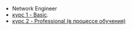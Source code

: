 - Network Engineer
- [курс 1 - Basic](Basic/README.md).
- [курс 2 - Professional (в процессе обучения)](Professional/README.md)
<!---
AlexeyKislitsyn/AlexeyKislitsyn is a ✨ special ✨ repository because its `README.md` (this file) appears on your GitHub profile.
You can click the Preview link to take a look at your changes.
--->
